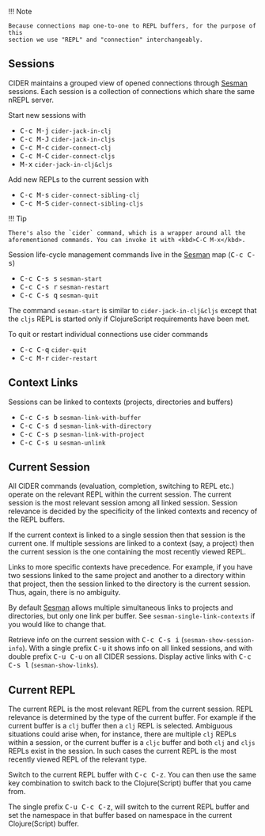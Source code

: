 !!! Note

    Because connections map one-to-one to REPL buffers, for the purpose of this
    section we use "REPL" and "connection" interchangeably.

## Sessions

CIDER maintains a grouped view of opened connections through [Sesman]
sessions. Each session is a collection of connections which share the same nREPL
server.

Start new sessions with

   - <kbd>C-c M-j</kbd> `cider-jack-in-clj`
   - <kbd>C-c M-J</kbd> `cider-jack-in-cljs`
   - <kbd>C-c M-c</kbd> `cider-connect-clj`
   - <kbd>C-c M-C</kbd> `cider-connect-cljs`
   - <kbd>M-x</kbd> `cider-jack-in-clj&cljs`

Add new REPLs to the current session with

   - <kbd>C-c M-s</kbd> `cider-connect-sibling-clj`
   - <kbd>C-c M-S</kbd> `cider-connect-sibling-cljs`

!!! Tip

    There's also the `cider` command, which is a wrapper around all the
    aforementioned commands. You can invoke it with <kbd>C-C M-x</kbd>.

Session life-cycle management commands live in the [Sesman] map (<kbd>C-c
C-s</kbd>)

   - <kbd>C-c C-s s</kbd> `sesman-start`
   - <kbd>C-c C-s r</kbd> `sesman-restart`
   - <kbd>C-c C-s q</kbd> `sesman-quit`

The command `sesman-start` is similar to `cider-jack-in-clj&cljs` except that
the `cljs` REPL is started only if ClojureScript requirements have been met.

To quit or restart individual connections use cider commands

  - <kbd>C-c C-q</kbd> `cider-quit`
  - <kbd>C-c M-r</kbd> `cider-restart`


## Context Links

Sessions can be linked to contexts (projects, directories and buffers)

  - <kbd>C-c C-s b</kbd> `sesman-link-with-buffer`
  - <kbd>C-c C-s d</kbd> `sesman-link-with-directory`
  - <kbd>C-c C-s p</kbd> `sesman-link-with-project`
  - <kbd>C-c C-s u</kbd> `sesman-unlink`

## Current Session

All CIDER commands (evaluation, completion, switching to REPL etc.) operate on
the relevant REPL within the current session. The current session is the most
relevant session among all linked session. Session relevance is decided by the
specificity of the linked contexts and recency of the REPL buffers.

If the current context is linked to a single session then that session is the
current one. If multiple sessions are linked to a context (say, a project) then
the current session is the one containing the most recently viewed REPL.

Links to more specific contexts have precedence. For example, if you have two
sessions linked to the same project and another to a directory within that
project, then the session linked to the directory is the current session. Thus,
again, there is no ambiguity.

By default [Sesman] allows multiple simultaneous links to projects and
directories, but only one link per buffer. See `sesman-single-link-contexts` if
you would like to change that.

Retrieve info on the current session with <kbd>C-c C-s i</kbd>
(`sesman-show-session-info`). With a single prefix <kbd>C-u</kbd> it shows info
on all linked sessions, and with double prefix <kbd>C-u C-u</kbd> on all CIDER
sessions. Display active links with <kbd>C-c C-s l</kbd> (`sesman-show-links`).

## Current REPL

The current REPL is the most relevant REPL from the current session. REPL relevance
is determined by the type of the current buffer. For example if the current
buffer is a `clj` buffer then a `clj` REPL is selected. Ambiguous situations could
arise when, for instance, there are multiple `clj` REPLs within a session, or
the current buffer is a `cljc` buffer and both `clj` and `cljs` REPLs exist in
the session. In such cases the current REPL is the most recently viewed REPL of
the relevant type.

Switch to the current REPL buffer with <kbd>C-c C-z</kbd>. You can then use the
same key combination to switch back to the Clojure(Script) buffer that you came
from.

The single prefix <kbd>C-u C-c C-z</kbd>, will switch to the current REPL buffer
and set the namespace in that buffer based on namespace in the current
Clojure(Script) buffer.


[Sesman]: https://github.com/vspinu/sesman
